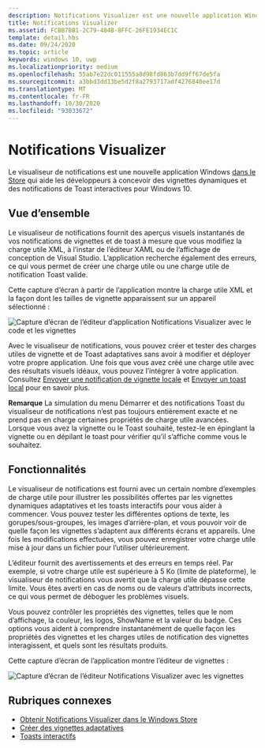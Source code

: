 ```yaml
---
description: Notifications Visualizer est une nouvelle application Windows du Store qui permet aux développeurs de concevoir des vignettes dynamiques adaptatives pour Windows 10.
title: Notifications Visualizer
ms.assetid: FCBB7BB1-2C79-484B-8FFC-26FE1934EC1C
template: detail.hbs
ms.date: 09/24/2020
ms.topic: article
keywords: windows 10, uwp
ms.localizationpriority: medium
ms.openlocfilehash: 55ab7e22dc011555a8d98fd863b7dd9ff67de5fa
ms.sourcegitcommit: a3bbd3dd13be5d2f8a2793717adf4276840ee17d
ms.translationtype: MT
ms.contentlocale: fr-FR
ms.lasthandoff: 10/30/2020
ms.locfileid: "93033672"
---
```

# <a name="notifications-visualizer"></a>Notifications Visualizer

 


Le visualiseur de notifications est une nouvelle application Windows [dans le Store](https://www.microsoft.com/store/apps/notifications-visualizer/9nblggh5xsl1) qui aide les développeurs à concevoir des vignettes dynamiques et des notifications de Toast interactives pour Windows 10.


## <a name="overview"></a>Vue d’ensemble

Le visualiseur de notifications fournit des aperçus visuels instantanés de vos notifications de vignettes et de toast à mesure que vous modifiez la charge utile XML, à l’instar de l’éditeur XAML ou de l’affichage de conception de Visual Studio. L’application recherche également des erreurs, ce qui vous permet de créer une charge utile ou une charge utile de notification Toast valide.

Cette capture d’écran à partir de l’application montre la charge utile XML et la façon dont les tailles de vignette apparaissent sur un appareil sélectionné :

![Capture d’écran de l’éditeur d’application Notifications Visualizer avec le code et les vignettes](images/notif-visualizer-001.png)

 

Avec le visualiseur de notifications, vous pouvez créer et tester des charges utiles de vignette et de Toast adaptatives sans avoir à modifier et déployer votre propre application. Une fois que vous avez créé une charge utile avec des résultats visuels idéaux, vous pouvez l’intégrer à votre application. Consultez [Envoyer une notification de vignette locale](sending-a-local-tile-notification.md) et [Envoyer un toast local](send-local-toast.md) pour en savoir plus.

**Remarque**   La simulation du menu Démarrer et des notifications Toast du visualiseur de notifications n’est pas toujours entièrement exacte et ne prend pas en charge certaines propriétés de charge utile avancées. Lorsque vous avez la vignette ou le Toast souhaité, testez-le en épinglant la vignette ou en dépilant le toast pour vérifier qu’il s’affiche comme vous le souhaitez.

 

## <a name="features"></a>Fonctionnalités

Le visualiseur de notifications est fourni avec un certain nombre d’exemples de charge utile pour illustrer les possibilités offertes par les vignettes dynamiques adaptatives et les toasts interactifs pour vous aider à commencer. Vous pouvez tester les différentes options de texte, les gorupes/sous-groupes, les images d’arrière-plan, et vous pouvoir voir de quelle façon les vignettes s’adaptent aux différents écrans et appareils. Une fois les modifications effectuées, vous pouvez enregistrer votre charge utile mise à jour dans un fichier pour l’utiliser ultérieurement.

L’éditeur fournit des avertissements et des erreurs en temps réel. Par exemple, si votre charge utile est supérieure à 5 Ko (limite de plateforme), le visualiseur de notifications vous avertit que la charge utile dépasse cette limite. Vous êtes averti en cas de noms ou de valeurs d’attributs incorrects, ce qui vous permet de déboguer les problèmes visuels.

Vous pouvez contrôler les propriétés des vignettes, telles que le nom d’affichage, la couleur, les logos, ShowName et la valeur du badge. Ces options vous aident à comprendre instantanément de quelle façon les propriétés des vignettes et les charges utiles de notification des vignettes interagissent, et quels sont les résultats produits.

Cette capture d’écran de l’application montre l’éditeur de vignettes :

![Capture d’écran de l’éditeur Notifications Visualizer avec les vignettes](images/notif-visualizer-004.png)

 

## <a name="related-topics"></a>Rubriques connexes

* [Obtenir Notifications Visualizer dans le Windows Store](https://www.microsoft.com/store/apps/notifications-visualizer/9nblggh5xsl1)
* [Créer des vignettes adaptatives](create-adaptive-tiles.md)
* [Toasts interactifs](adaptive-interactive-toasts.md)
